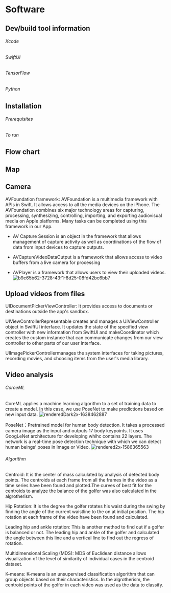# Software
## Dev/build tool information
###### Xcode
###### SwiftUI
###### TensorFlow
###### Python

## Installation
###### Prerequisites
###### To run

## Flow chart

## Map

## Camera
AVFoundation framework: AVFoundation is a multimedia framework with APIs in Swift. It allows access to all the media devices on the iPhone. The AVFoundation combines six major technology areas for capturing, processing, synthesizing, controlling, importing, and exporting audiovisual media on Apple platforms. Many tasks can be completed using this framework in our App. 

  - AV Capture Session is an object in the framework that allows management of capture activity as well as coordinations of the flow of data from input devices to capture outputs. 
  
  - AVCaptureVideoDataOutput is a framework that allows access to video buffers from a live camera for processing
  
  - AVPlayer is a framework that allows users to view their uploaded videos. 
![b9c65b62-3728-43f1-8d25-08fd42bc6bb7](https://user-images.githubusercontent.com/90277008/165957655-9e0767f9-07b2-4701-b3d9-1e1a36f8656c.png)



## Upload videos from files
UIDocumentPickerViewController: It provides access to documents or destinations outside the app's sandbox.

UIViewControllerRepresentable creates and manages a UIViewController object in SwiftUI interface. It updates the state of the specified view controller with new information from SwiftUI and makeCoordinator which creates the custom instance that can communicate changes from our view controller to other parts of our user interface.

UIImagePickerControllermanages the system interfaces for taking pictures, recording movies, and choosing items from the user's media library.

## Video analysis 
###### CoroeML
CoreML applies a machine learning algorithm to a set of training data to create a model. In this case, we use PoseNet to make predictions based on new input data. 
![renderedDark2x-1638462887](https://user-images.githubusercontent.com/90277008/165956344-00e41122-a48d-461e-b7be-c72f6abeaca0.png)

PoseNet：Pretrained model for human body detection. It takes a processed camera image as the input and outputs 17 body keypoints. It uses GoogLeNet architecture for developing whihc contains 22 layers. The network is a real-time pose detection technique with which we can detect human beings’ poses in Image or Video.
![rendered2x-1586365563](https://user-images.githubusercontent.com/90277008/165956891-c038d3a7-06f3-4315-8da6-45817a467985.png)


###### Algorithm
Centroid: It is the center of mass calculated by analysis of detected body points. The centroids at each frame from all the frames in the video as a time series have been found and plotted.The curves of best fit for the centroids to analyze the balance of the golfer was also calculated in the algrotherism.

Hip Rotation: It is the degree the golfer rotates his waist during the swing by finding the angle of the current waistline to the on at initial position. The hip rotation at each frame of the video have been found and calculated.

Leading hip and ankle rotation: This is another method to find out if a golfer is balanced or not. The leading hip and ankle of the golfer and calculated the angle between this line and a vertical line to find out the regress of rotation.

Multidimensional Scaling (MDS): MDS of Euclidean distance allows visualization of the level of similarity of individual cases in the centroid dataset.

K-means: K-means is an unsupervised classification algorithm that can group objects based on their characteristics. In the algrotherism, the centroid points of the golfer in each video was used as the data to classify.

